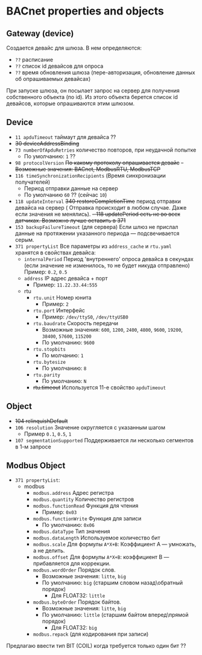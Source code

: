 # BACnet properties and objects

## Gateway (device)

Создается девайс для шлюза. В нем определяются:

- `??` расписание
- `??` список id девайсов для опроса
- `??` время обновления шлюза (пере-авторизация, обновление данных об опрашиваемых девайсах)

При запуске шлюза, он посылает запрос на сервер для получения собственного объекта (по id).
Из этого объекта берется список id девайсов, которые опрашиваются этим шлюзом.

## Device

- `11 apduTimeout` таймаут для девайса ??
- ~~30 deviceAddressBinding~~
- `73 numberOfApduRetries` количество повторов, при неудачной попытке
    - По умолчанию: `1` ??
- `98 protocolVersion` ~~По какому протоколу опрашивается девайс~~
    ~~- Возможные значения: BACnet, ModbusRTU, ModbusTCP~~
- `116 timeSynchronizationRecipients` (Время синхронизации получателей)
    - Период отправки данные на сервер
    - По умолчанию `60` ?? (сейчас `10`)
- `118 updateInterval` ~~340 restoreCompletionTime~~ период отправки девайса на сервер (
  Отправка происходит в любом случае. Даже если значения не менялись).
  ~~- 118 updatePeriod есть не во всех датчиках. Возможно лучше оставить в 371~~
- `153 backupFailureTimeout` (для сервера) Если шлюз не прислал данные на протяжении
  указанного периода — подсвечивается серым.
- `371 propertyList` Все параметры из `address_cache` и `rtu.yaml` хранятся в свойствах
  девайса:
    - `internalPeriod` Период 'внутреннего' опроса девайса в секундах (если значение не
      изменилось, то не будет никуда отправлено) Пример: `0.2`, `0.5`
    - `address` IP адрес девайса + порт
      - Пример: `11.22.33.44:555`
    - rtu
        - `rtu.unit` Номер юнита
          - Пример: `2`
        - `rtu.port` Интерфейс
          - Пример: `/dev/ttyS0`, `/dev/ttyUSB0`
        - `rtu.baudrate` Скорость передачи
            - Возможные значения: `600`, `1200`, `2400`, `4800`, `9600`, `19200`, `38400`, `57600`, `115200`
            - По умолчанию: `9600`
        - `rtu.stopbits` 
          - По молчанию: `1`
        - `rtu.bytesize` 
          - По умолчанию: `8`
        - `rtu.parity` 
          - По умолчанию: `N`
        - ~~rtu.timeout~~ Используется 11-е свойство `apduTimeout`

## Object

- ~~104 relinquishDefault~~
- `106 resolution` Значение округляется с указанным шагом
    - Пример `0.1`, `0.5`, `1`
- `107 segmentationSupported` Поддерживается ли несколько сегментов в 1-м запросе

## Modbus Object

- `371 propertyList`:
    - modbus
        - `modbus.address` Адрес регистра
        - `modbus.quantity` Количество регистров
        - `modbus.functionRead` Функция для чтения
            - Пример: `0x03`
        - `modbus.functionWrite` Функция для записи
            - По умолчанию: `0x06`
        - `modbus.dataType` Тип значения
        - `modbus.dataLength` Используемое количество бит
        - `modbus.scale` Для формулы `A*X+B`: Коэффициент A — умножать, а не делить.
        - `modbus.offset` Для формулы `A*X+B`: коэффициент B — прибавляется для коррекции.
        - `modbus.wordOrder` Порядок слов.
            - Возможные значения: `litte`, `big`
            - По умолчанию: `big` (старшим словом назад\обратный порядок)
                - Для FLOAT32: `little`
        - `modbus.byteOrder` Порядок байтов.
            - Возможные значения: `litte`, `big`
            - По умолчанию: `little` (старшим байтом вперед\прямой порядок)
                - Для FLOAT32: `big`
        - `modbus.repack` (для кодирования при записи)

Предлагаю ввести тип BIT (COIL) когда требуется только один бит ??
